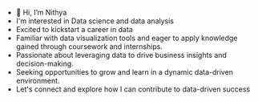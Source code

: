 - 👋 Hi, I’m Nithya
- I'm interested in Data science and data analysis
- Excited to kickstart a career in data
-  Familiar with data visualization tools and eager to apply knowledge gained through coursework and internships.
-  Passionate about leveraging data to drive business insights and decision-making.
-  Seeking opportunities to grow and learn in a dynamic data-driven environment.
-   Let's connect and explore how I can contribute to data-driven success
  


